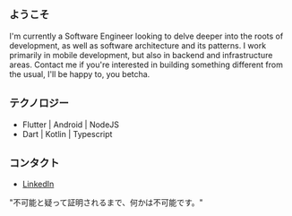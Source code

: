 ## `ようこそ`

I'm currently a Software Engineer looking to delve deeper into the roots of development, as well as software architecture and its patterns. I work primarily in mobile development, but also in backend and infrastructure areas. Contact me if you're interested in building something different from the usual, I'll be happy to, you betcha.

## `テクノロジー`

- Flutter | Android | NodeJS
- Dart | Kotlin | Typescript

## `コンタクト`

- [LinkedIn](https://www.linkedin.com/in/luizgasp/)

"不可能と疑って証明されるまで、何かは不可能です。"
